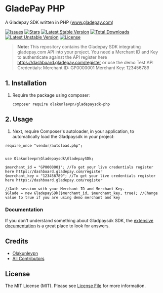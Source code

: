 # GladePay PHP

 A Gladepay SDK written in PHP (www.gladepay.com)


 [![Issues](https://img.shields.io/github/issues/olakunlevpn/gladepaysdk-php?style=flat-square)](https://github.com/olakunlevpn/gladepaysdk-php/issues)
 [![Stars](https://img.shields.io/github/stars/olakunlevpn/gladepaysdk-php)](https://github.com/olakunlevpn/gladepaysdk-php/stargazers)
 [![Latest Stable Version](https://poser.pugx.org/olakunlevpn/gladepaysdk-php/v/stable)](https://packagist.org/packages/olakunlevpn/gladepaysdk-php)
 [![Total Downloads](https://poser.pugx.org/olakunlevpn/gladepaysdk-php/downloads)](https://packagist.org/packages/olakunlevpn/gladepaysdk-php)
 [![Latest Unstable Version](https://poser.pugx.org/olakunlevpn/gladepaysdk-php/v/unstable)](https://packagist.org/packages/olakunlevpn/gladepaysdk-php)
 [![License](https://poser.pugx.org/olakunlevpn/gladepaysdk-php/license)](https://packagist.org/packages/olakunlevpn/gladepaysdk-php)




> **Note:** This repository contains the Gladepay SDK integrating gladepay.com API into your project. You need a Merchant ID and Key to authenticate against the API register here https://dashboard.gladepay.com/register or use the demo Test API Credentials:
Merchant ID: GP0000001
Merchant Key: 123456789


## 1. Installation

1. Require the package using composer:

    ```
    composer require olakunlevpn/gladepaysdk-php
    ```


## 2. Usage

1. Next, require Composer's autoloader, in your application, to automatically load the Gladpaysdk in your project:
```
require_once "vendor/autoload.php";


use Olakunlevpn\Gladepaysdk\GladepaySDk;

$merchant_id = "GP0000001"; //To get your live credentials register here https://dashboard.gladepay.com/register
$merchant_key = "123456789"; //To get your live credentials register here https://dashboard.gladepay.com/register

//Auth session with your Merchant ID and Merchant Key.
$Glade = new GladepaySDk($merchant_id, $merchant_key, true); //Change value to true if you are using demo merchant and key
```

### Documentation

If you don't understand something about Gladpaysdk SDK, the [extensive documentation](https://developer.gladepay.com/api/) is a great place to look for answers.

## Credits

- [Olakunlevpn](https://github.com/olakunlevpn)
- [All Contributors](https://github.com/olakunlevpn/gladepaysdk-php/graphs/contributors)

## License

The MIT License (MIT). Please see [License File](LICENSE.md) for more information.
